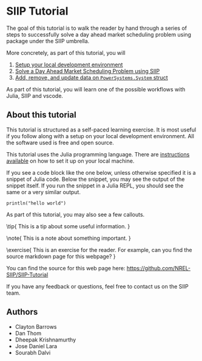 # SIIP Tutorial

The goal of this tutorial is to walk the reader by hand through a series of steps to successfully solve a day ahead market scheduling problem using package under the SIIP umbrella.

More concretely, as part of this tutorial, you will

1. [Setup your local development environment](/setup)
2. [Solve a Day Ahead Market Scheduling Problem using SIIP](/day-ahead-market)
3. [Add, remove, and update data on `PowerSystems.System` struct](/powersystems)

As part of this tutorial, you will learn one of the possible workflows with Julia, SIIP and vscode.

## About this tutorial

This tutorial is structured as a self-paced learning exercise.
It is most useful if you follow along with a setup on your local development environment.
All the software used is free and open source.

This tutorial uses the Julia programming language.
There are [instructions available](/setup) on how to set it up on your local machine.

If you see a code block like the one below, unless otherwise specified it is a snippet of Julia code.
Below the snippet, you may see the output of the snippet itself.
If you run the snippet in a Julia REPL, you should see the same or a very similar output.

```!
println("hello world")
```

As part of this tutorial, you may also see a few callouts.

\tip{
This is a tip about some useful information.
}

\note{
This is a note about something important.
}

\exercise{
This is an exercise for the reader.
For example, can you find the source markdown page for this webpage?
}

You can find the source for this web page here: https://github.com/NREL-SIIP/SIIP-Tutorial

If you have any feedback or questions, feel free to contact us on the SIIP team.

## Authors

- Clayton Barrows
- Dan Thom
- Dheepak Krishnamurthy
- Jose Daniel Lara
- Sourabh Dalvi
